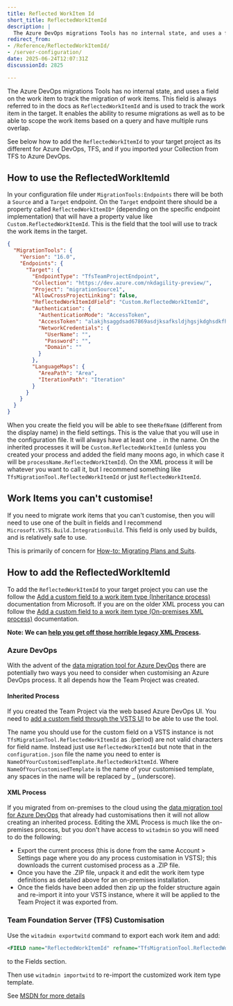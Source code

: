 ```yaml
---
title: Reflected WorkItem Id
short_title: ReflectedWorkItemId
description: |
  The Azure DevOps migrations Tools has no internal state, and uses a field on the work item to track the migration of work items. This field is always referred to in the docs as `ReflectedWorkItemId` and is used to track the work item in the target.
redirect_from:
- /Reference/ReflectedWorkItemId/
- /server-configuration/
date: 2025-06-24T12:07:31Z
discussionId: 2825

---
```

The Azure DevOps migrations Tools has no internal state, and uses a field on the work item to track the migration of work items. This field is always referred to in the docs as `ReflectedWorkItemId` and is used to track the work item in the target. It enables the ability to resume migrations as well as to be able to scope the work items based on a query and have multiple runs overlap.

See below how to add the `ReflectedWorkItemId` to your target project as its different for Azure DevOps, TFS, and if you imported your Collection from TFS to Azure DevOps.

## How to use the ReflectedWorkItemId

In your configuration file under `MigrationTools:Endpoints` there will be both a `Source` and a `Target` endpoint. On the `Target` endpoint there should be a property called `ReflectedWorkItemID*` (depending on the specific endpoint implementation) that will have a property value like `Custom.ReflectedWorkItemId`. This is the field that the tool will use to track the work items in the target.

```json
{
  "MigrationTools": {
    "Version": "16.0",
    "Endpoints": {
      "Target": {
        "EndpointType": "TfsTeamProjectEndpoint",
        "Collection": "https://dev.azure.com/nkdagility-preview/",
        "Project": "migrationSource1",
        "AllowCrossProjectLinking": false,
        "ReflectedWorkItemIdField": "Custom.ReflectedWorkItemId",
        "Authentication": {
          "AuthenticationMode": "AccessToken",
          "AccessToken": "alakjhsaggdsad67869asdjksafksldjhgsjkdghsdkfhskdf",
          "NetworkCredentials": {
            "UserName": "",
            "Password": "",
            "Domain": ""
          }
        },
        "LanguageMaps": {
          "AreaPath": "Area",
          "IterationPath": "Iteration"
        }
      }
    }
  }
}
```

When you create the field you will be able to see the`RefName` (different from the display name) in the field settings. This is the value that you will use in the configuration file. It will always have at least one `.` in the name. On the inherited processes it will be `Custom.ReflectedWorkItemId` (unless you created your process and added the field many moons ago, in which case it will be `processName.ReflectedWorkItemId`). On the XML process it will be whatever you want to call it, but I recommend something like `TfsMigrationTool.ReflectedWorkItemId` or just `ReflectedWorkItemId`.

## Work Items you can't customise!

If you need to migrate work items that you can't customise, then you will need to use one of the built in fields and I recommend `Microsoft.VSTS.Build.IntegrationBuild`. This field is only used by builds, and is relatively safe to use.

This is primarily of concern for [How-to: Migrating Plans and Suits](_howto/migrating-plans-and-suites.md).

## How to add the ReflectedWorkItemId

To add the `ReflectedWorkItemId` to your target project you can use the follow the [Add a custom field to a work item type (Inheritance process)](https://learn.microsoft.com/en-us/azure/devops/organizations/settings/work/add-custom-field?view=azure-devops) documentation from Microsoft. If you are on the older XML process you can follow the [Add a custom field to a work item type (On-premises XML process)](https://learn.microsoft.com/en-us/azure/devops/organizations/settings/work/import-process/customize-process?view=azure-devopss) documentation.

**Note: We can [help you get off those horrible legacy XML Process](https://nkdagility.com/capabilities/azure-devops-migration-services/).**

### Azure DevOps

With the advent of the [data migration tool for Azure DevOps](https://learn.microsoft.com/en-us/azure/devops/migrate/migration-overview) there are potentially two ways you need to consider when customising an Azure DevOps process. It all depends how the Team Project was created.

#### Inherited Process

If you created the Team Project via the web based Azure DevOps UI. You need to [add a custom field through the VSTS UI](https://blogs.msdn.microsoft.com/visualstudioalm/2015/12/10/adding-a-custom-field-to-a-work-item/) to be able to use the tool.

The name you should use for the custom field on a VSTS instance is not `TfsMigrationTool.ReflectedWorkItemId` as .(period) are not valid characters for field name. Instead just use `ReflectedWorkItemId` but note that in the `configuration.json` file the name you need to enter is `NameOfYourCustomisedTemplate.ReflectedWorkItemId`. Where `NameOfYourCustomisedTemplate` is the name of your customised template, any spaces in the name will be replaced by \_ (underscore).

#### XML Process

If you migrated from on-premises to the cloud using the [data migration tool for Azure DevOps](https://learn.microsoft.com/en-us/azure/devops/migrate/migration-overview) that already had customisations then it will not allow creating an inherited process. Editing the XML Process is much like the on-premises process, but you don't have access to `witadmin` so you will need to do the following:

- Export the current process (this is done from the same Account > Settings page where you do any process customisation in VSTS); this downloads the current customised process as a .ZIP file.
- Once you have the .ZIP file, unpack it and edit the work item type definitions as detailed above for an on-premises installation.
- Once the fields have been added then zip up the folder structure again and re-import it into your VSTS instance, where it will be applied to the Team Project it was exported from.

### Team Foundation Server (TFS) Customisation

Use the `witadmin exportwitd` command to export each work item and add:

```xml
<FIELD name="ReflectedWorkItemId" refname="TfsMigrationTool.ReflectedWorkItemId" type="String" />
```

to the Fields section.

Then use `witadmin importwitd` to re-import the customized work item type template.

See [MSDN for more details](https://msdn.microsoft.com/en-us/library/dd236914.aspx)
